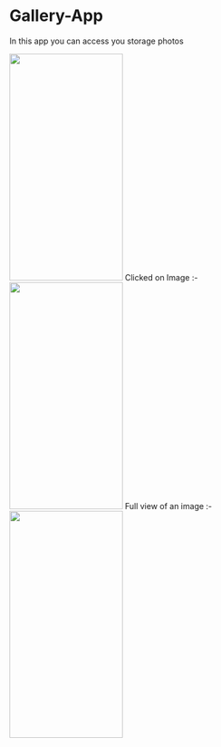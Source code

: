 # Gallery-App
In this app you can access you storage photos  

<img src="https://user-images.githubusercontent.com/98186477/182402818-561624b0-2572-419f-97eb-ea7983546000.jpg" width="200" height="400" />
Clicked on Image :-

<img src="https://user-images.githubusercontent.com/98186477/182402840-1cdb9119-479e-423a-943c-f3f2335ac34a.jpg" width="200" height="400" />
Full view of an image :-

<img src="https://user-images.githubusercontent.com/98186477/182403044-5abdf40a-84a3-4a90-bca1-2f5f52d705b3.jpg" width="200" height="400" />

